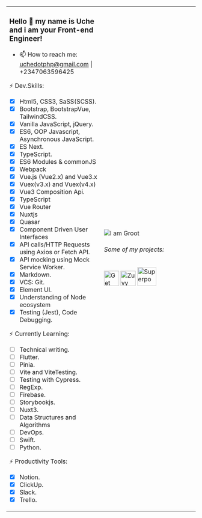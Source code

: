 <table><tr><td valign="middle" width="50%">
  
### Hello 👋 my name is Uche and i am your Front-end Engineer!
- 📫 How to reach me: uchedotphp@gmail.com | +2347063596425

⚡ Dev.Skills:
* [x] Html5, CSS3, SaSS(SCSS).
* [x] Bootstrap, BootstrapVue, TailwindCSS.
* [x] Vanilla JavaScript, jQuery.
* [x] ES6, OOP Javascript, Asynchronous JavaScript.
* [x] ES Next.
* [x] TypeScript.
* [x] ES6 Modules & commonJS
* [x] Webpack
* [x] Vue.js (Vue2.x) and Vue3.x
* [x] Vuex(v3.x) and Vuex(v4.x)
* [x] Vue3 Composition Api. 
* [x] TypeScript
* [x] Vue Router
* [x] Nuxtjs
* [x] Quasar
* [x] Component Driven User Interfaces
* [x] API calls/HTTP Requests using Axios or Fetch API.
* [X] API mocking using Mock Service Worker.
* [x] Markdown.
* [x] VCS: Git.
* [x] Element UI.
* [x] Understanding of Node ecosystem
* [x] Testing (Jest), Code Debugging.

⚡ Currently Learning:
* [ ] Technical writing.
* [ ] Flutter.
* [ ] Pinia.
* [ ] Vite and ViteTesting.
* [ ] Testing with Cypress.
* [ ] RegExp.
* [ ] Firebase.
* [ ] Storybookjs.
* [ ] Nuxt3.
* [ ] Data Structures and Algorithms
* [ ] DevOps.
* [ ] Swift.
* [ ] Python.

⚡ Productivity Tools:
* [x] Notion.
* [x] ClickUp.
* [x] Slack.
* [x] Trello.

</td><td valign="middle" width="50%">

![I am Groot](https://brandphysio.com/images/babygroot.svg)
###### Some of my projects:
<p>
	<a href="https://www.getwelp.com/"><img height="40" src="https://brandphysio.com/images/WelpLogo.svg" alt="Get Welp"></a>
	<a href="https://zuvy.co/"><img height="40" src="https://brandphysio.com/images/logo.svg" alt="Zuvy"></a>
	<a href="https://www.superpow.app/"><img height="50" src="https://brandphysio.com/images/superpowLogo.png" alt="Superpow"></a></a>
</p>

</td></tr></table>
